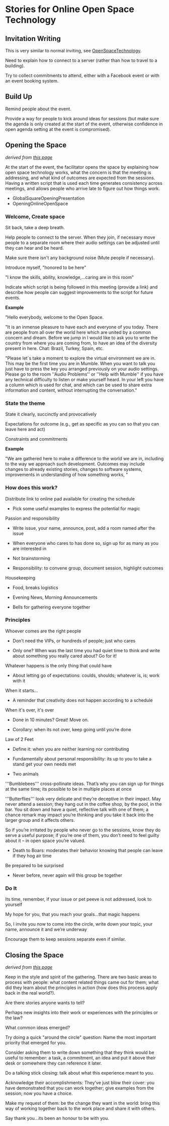 # Stories for Online Open Space Technology

## Invitation Writing

This is very similar to normal inviting, see 
[OpenSpaceTechnology](https://projects.appropriatesoftware.org/assembly/trac/wiki/OpenSpaceTechnology#InvitationWriting).

Need to explain how to connect to a server (rather than how to travel to a building).

Try to collect commitments to attend, either with a Facebook event or with an event booking system.

## Build Up

Remind people about the event.

Provide a way for people to kick around ideas for sessions (but make sure the agenda is only created at the start of the event, otherwise confidence in open agenda setting at the event is compromised).

## Opening the Space

*derived from [this page](http://www.openspaceworld.org/tmnfiles/describe.htm)*

At the start of the event, the facilitator opens the space by explaining how open space technology works, what the concern is that the meeting is addressing, and what kind of outcomes are expected from the sessions. Having a written script that is used each time generates consistency across meetings, and allows people who arrive late to figure out how things work.

* GlobalSquareOpeningPresentation
* OpeningOnlineOpenSpace


### Welcome, Create space

Sit back, take a deep breath.

Help people to connect to the server. When they join, if necessary move people to a separate room where their audio settings can be adjusted until they can hear and be heard.

Make sure there isn't any background noise (Mute people if necessary).

Introduce myself, "honored to be here" 

"I know the skills, ability, knowledge,...caring are in this room"

Indicate which script is being followed in this meeting (provide a link) and describe how people can suggest improvements to the script for future events.

**Example**

"Hello everybody, welcome to the Open Space.

"It is an inmense pleasure to have each and everyone of you today. There are people from all over the world here which are united by a common concern and dream. Before we jump in I would like to ask you to write the country from where you are coming from, to have an idea of the diversity present in here. Chat: Brazil, Turkey, Spain, etc.

"Please let´s take a moment to explore the virtual environment we are in. This may be the first time you are in Mumble. When you want to talk you just have to press the key you arranged previously on your audio settings. Please go to the room ''Audio Problems'' or ''Help with Mumble'' if you have any technical difficulty to listen or make yourself heard. In your left you have a column which is used for chat, and which can be used to share extra information and content, without interrupting the conversation."

### State the theme

State it clearly, succinctly and provocatively

Expectations for outcome (e.g., get as specific as you can so that you can leave here and act)

Constraints and commitments

**Example**

"We are gathered here to make a difference to the world we are in, including to the way we approach such development. Outcomes may include changes to already existing stories, changes to software systems, improvements in understanding of how something works, "

### How does this work?

Distribute link to online pad available for creating the schedule

  * Pick some useful examples to express the potential for magic

Passion and responsibility

  * Write issue, your name, announce, post, add a room named after the issue

  * When everyone who cares to has done so, sign up for as many as you are interested in

  * Not brainstorming

  * Responsibility: to convene group, document session, highlight outcomes

Housekeeping

 * Food, breaks logistics

 * Evening News, Morning Announcements

 * Bells for gathering everyone together

### Principles

Whoever comes are the right people

 * Don’t need the VIPs, or hundreds of people; just who cares

 * Only one? When was the last time you had quiet time to think and write about something you really cared about? Go for it!

Whatever happens is the only thing that could have

 * About letting go of expectations: coulds, shoulds; whatever is, is; work with it

When it starts...

 * A reminder that creativity does not happen according to a schedule

When it's over, it's over

 * Done in 10 minutes? Great! Move on.

 * Corollary: when its not over, keep going until you’re done

Law of 2 Feet

 * Define it: when you are neither learning nor contributing

 * Fundamentally about personal responsibility: its up to you to take a stand get your own needs met

 * Two animals

  '''Bumblebees''' cross-pollinate ideas. That’s why you can sign up for things at the same time; its possible to be in multiple places at once

  '''Butterflies''' look very delicate and they’re deceptive in their impact. May never attend a session; they hang out in the coffee shop, by the pool, in the bar. You sit down and have a quiet, reflective talk with one of them; a chance remark may impact you’re thinking and you take it back into the larger group and it affects others.
  
  So if you’re irritated by people who never go to the sessions, know they do serve a useful purpose; if you’re one of them, you don’t need to feel guilty about it – in open space you’re valued.

 * Death to Boars: moderates their behavior knowing that people can leave if they hog air time

Be prepared to be surprised

 * Never before, never again will this group be together

### Do It

Its time, remember, if your issue or pet peeve is not addressed, look to yourself

My hope for you, that you reach your goals...that magic happens

So, I invite you now to come into the circle, write down your topic, your name, announce it and we’re underway

Encourage them to keep sessions separate even if similar.

## Closing the Space

*derived from [this page](http://www.openspaceworld.org/tmnfiles/describe.htm)*

Keep in the style and spirit of the gathering. There are two basic areas to process with people: what content related things came out for them; what did they learn about the principles in action (how does this process apply back in the real world?).

Are there stories anyone wants to tell?

Perhaps new insights into their work or experiences with the principles or the law?

What common ideas emerged?

Try doing a quick "around the circle" question: Name the most important priority that emerged for you.

Consider asking them to write down something that they think would be useful to remember: a task, a commitment, an idea and put it above their desk or somewhere they can reference it later.

Do a talking stick closing: talk about what this experience meant to you.

Acknowledge their accomplishments: They’ve just blow their cover: you have demonstrated that you can work together; give examples from the session; now you have a choice.

Make my request of them: be the change they want in the world: bring this way of working together back to the work place and share it with others.

Say thank you...its been an honour to be with you.
